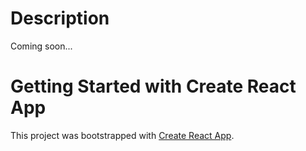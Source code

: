 # Description

Coming soon...

# Getting Started with Create React App

This project was bootstrapped with [Create React App](https://github.com/facebook/create-react-app).


